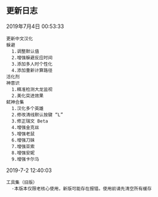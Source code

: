 ## 更新日志	
2019年7月4日 00:53:33 

	更新中文汉化
	躲避
	  1.调整默认值
	  2.增强躲避反应时间
	  3.添加多人时个性化
	  4.添加重新计算路径
	活化剂
	神意识
	  1.精准检测大龙监视
	  2.美化突进效果
	弑神合集
	  1.汉化多个英雄
	  2.修改清线默认按键 “L”
	  3.修正瑞文 Beta
	  4.增强金克丝
	  5.增强老鼠
	  6.增强刀妹
	  7.增强亚索
	  8.增强安妮
	  9.增强卡尔马

2019-7-2 12:40:03

	工具集（旧版）
	  ·本版本仅限老核心使用，新版可能存在报错。使用前请先清空所有缓存